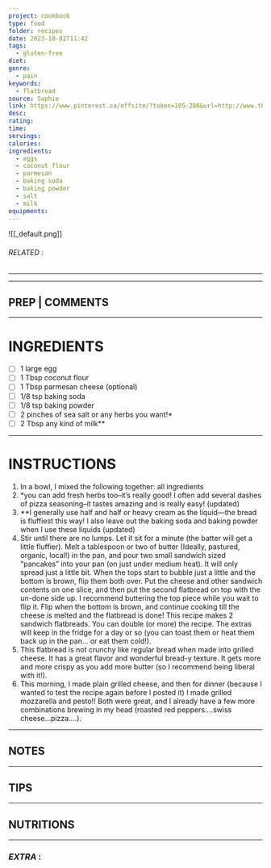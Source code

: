 ```yaml
---
project: cookbook
type: food
folder: recipes
date: 2023-10-02T11:42
tags:
  - gluten-free
diet: 
genre:
  - pain
keywords:
  - flatbread
source: Sophie
link: https://www.pinterest.ca/offsite/?token=105-286&url=http://www.thrive-style.com/2012/02/fancy-grilled-cheese-on-coconut-flour-flatbread-gluten-and-grain-free/&pin=189291990564160669&client_tracking_params=CwABAAAADDM0NTgxNjg0ODE0NwA
desc: 
rating: 
time: 
servings: 
calories: 
ingredients:
  - eggs
  - coconut flour
  - parmesan
  - baking soda
  - baking powder
  - salt
  - milk
equipments:
---
```


![[_default.png]]
###### *RELATED* : 
---


---
## PREP | COMMENTS



---
# INGREDIENTS

- [ ] 1 large egg
- [ ] 1 Tbsp coconut flour
- [ ] 1 Tbsp parmesan cheese (optional)
- [ ] 1/8 tsp baking soda
- [ ] 1/8 tsp baking powder
- [ ] 2 pinches of sea salt or any herbs you want!*
- [ ] 2 Tbsp any kind of milk**

---
# INSTRUCTIONS

1. In a bowl, I mixed the following together: all ingredients
2. *you can add fresh herbs too–it’s really good! I often add several dashes of pizza seasoning–it tastes amazing and is really easy! (updated)
3. **I generally use half and half or heavy cream as the liquid—the bread is fluffiest this way! I also leave out the baking soda and baking powder when I use these liquids (updated)
4. Stir until there are no lumps. Let it sit for a minute (the batter will get a little fluffier). Melt a tablespoon or two of butter (Ideally, pastured, organic, local!) in the pan, and pour two small sandwich sized “pancakes” into your pan (on just under medium heat). It will only spread just a little bit. When the tops start to bubble just a little and the bottom is brown, flip them both over. Put the cheese and other sandwich contents on one slice, and then put the second flatbread on top with the un-done side up. I recommend buttering the top piece while you wait to flip it. Flip when the bottom is brown, and continue cooking till the cheese is melted and the flatbread is done! This recipe makes 2 sandwich flatbreads. You can double (or more) the recipe. The extras will keep in the fridge for a day or so (you can toast them or heat them back up in the pan… or eat them cold!).
5. This flatbread is not crunchy like regular bread when made into grilled cheese. It has a great flavor and wonderful bread-y texture. It gets more and more crispy as you add more butter (so I recommend being liberal with it!).
6. This morning, I made plain grilled cheese, and then for dinner (because I wanted to test the recipe again before I posted it) I made grilled mozzarella and pesto!! Both were great, and I already have a few more combinations brewing in my head (roasted red peppers….swiss cheese…pizza….).

---
## NOTES



---
## TIPS



---
## NUTRITIONS



---
### *EXTRA* :



